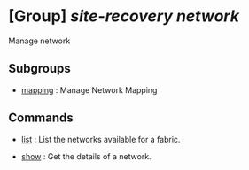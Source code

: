 # [Group] _site-recovery network_

Manage network

## Subgroups

- [mapping](/Commands/site-recovery/network/mapping/readme.md)
: Manage Network Mapping

## Commands

- [list](/Commands/site-recovery/network/_list.md)
: List the networks available for a fabric.

- [show](/Commands/site-recovery/network/_show.md)
: Get the details of a network.
